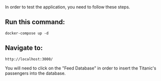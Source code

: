 In order to test the application, you need to follow these steps.

## Run this command:
`docker-compose up -d`

## Navigate to:
`http://localhost:3000/`

You will need to click on the "Feed Database" in order to insert the Titanic's passengers into the database.
